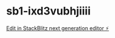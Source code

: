 # sb1-ixd3vubhjiiii

[Edit in StackBlitz next generation editor ⚡️](https://stackblitz.com/~/github.com/RasputinKaiser/sb1-ixd3vubhjiiii)